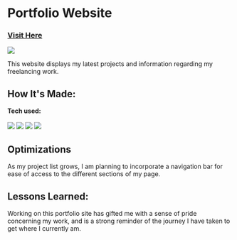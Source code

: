<h1>Portfolio Website</h1>
<h3><a target="_blank" href="https://edwinchoi.netlify.app/" target="_blank">Visit Here</a></h3>
<p>
  <a href="https://edwinchoi.netlify.app/" target="_blank">
    <img src="https://imgur.com/a/2I1thGR">
  </a>
</p>

This website displays my latest projects and information regarding my freelancing work.

## How It's Made:

**Tech used:**<br>     
    <img src="https://img.shields.io/static/v1?label=|&message=HTML5&color=23555f&style=plastic&logo=html5"/>
    <img src="https://img.shields.io/static/v1?label=|&message=CSS3&color=285f65&style=plastic&logo=css3"/>
    <img src="https://img.shields.io/static/v1?label=|&message=JAVASCRIPT&color=3c7f5d&style=plastic&logo=javascript"/>
    <img src="https://img.shields.io/static/v1?label=|&message=BOOTSTRAP&color=316c5e&style=plastic&logo=bootstrap"/>

## Optimizations

As my project list grows, I am planning to incorporate a navigation bar for ease of access to the different sections of my page.

## Lessons Learned:

Working on this portfolio site has gifted me with a sense of pride concerning my work, and is a strong reminder of the journey I have taken to get where I currently am.



